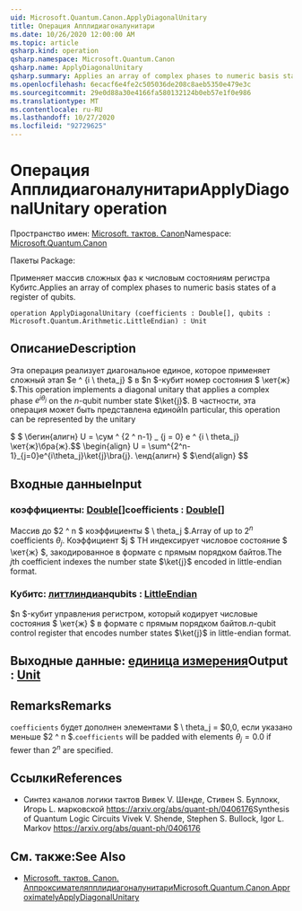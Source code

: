 ```yaml
---
uid: Microsoft.Quantum.Canon.ApplyDiagonalUnitary
title: Операция Апплидиагоналунитари
ms.date: 10/26/2020 12:00:00 AM
ms.topic: article
qsharp.kind: operation
qsharp.namespace: Microsoft.Quantum.Canon
qsharp.name: ApplyDiagonalUnitary
qsharp.summary: Applies an array of complex phases to numeric basis states of a register of qubits.
ms.openlocfilehash: 6ecacf6e4fe2c505036de208c8aeb5350e479e3c
ms.sourcegitcommit: 29e0d88a30e4166fa580132124b0eb57e1f0e986
ms.translationtype: MT
ms.contentlocale: ru-RU
ms.lasthandoff: 10/27/2020
ms.locfileid: "92729625"
---
```

# <a name="applydiagonalunitary-operation"></a><span data-ttu-id="f7dc6-102">Операция Апплидиагоналунитари</span><span class="sxs-lookup"><span data-stu-id="f7dc6-102">ApplyDiagonalUnitary operation</span></span>

<span data-ttu-id="f7dc6-103">Пространство имен: [Microsoft. тактов. Canon](xref:Microsoft.Quantum.Canon)</span><span class="sxs-lookup"><span data-stu-id="f7dc6-103">Namespace: [Microsoft.Quantum.Canon](xref:Microsoft.Quantum.Canon)</span></span>

<span data-ttu-id="f7dc6-104">Пакеты [](https://nuget.org/packages/)</span><span class="sxs-lookup"><span data-stu-id="f7dc6-104">Package: [](https://nuget.org/packages/)</span></span>


<span data-ttu-id="f7dc6-105">Применяет массив сложных фаз к числовым состояниям регистра Кубитс.</span><span class="sxs-lookup"><span data-stu-id="f7dc6-105">Applies an array of complex phases to numeric basis states of a register of qubits.</span></span>

```qsharp
operation ApplyDiagonalUnitary (coefficients : Double[], qubits : Microsoft.Quantum.Arithmetic.LittleEndian) : Unit
```


## <a name="description"></a><span data-ttu-id="f7dc6-106">Описание</span><span class="sxs-lookup"><span data-stu-id="f7dc6-106">Description</span></span>

<span data-ttu-id="f7dc6-107">Эта операция реализует диагональное единое, которое применяет сложный этап $e ^ {i \ theta_j} $ в $n $-кубит номер состояния $ \кет{ж} $.</span><span class="sxs-lookup"><span data-stu-id="f7dc6-107">This operation implements a diagonal unitary that applies a complex phase $e^{i \theta_j}$ on the $n$-qubit number state $\ket{j}$.</span></span>
<span data-ttu-id="f7dc6-108">В частности, эта операция может быть представлена единой</span><span class="sxs-lookup"><span data-stu-id="f7dc6-108">In particular, this operation can be represented by the unitary</span></span>

<span data-ttu-id="f7dc6-109">$ $ \бегин{алигн} U = \сум ^ {2 ^ n-1} _ {j = 0} e ^ {i \ theta_j} \кет{ж}\бра{ж}.</span><span class="sxs-lookup"><span data-stu-id="f7dc6-109">$$ \begin{align} U = \sum^{2^n-1}_{j=0}e^{i\theta_j}\ket{j}\bra{j}.</span></span>
<span data-ttu-id="f7dc6-110">\енд{алигн} $ $</span><span class="sxs-lookup"><span data-stu-id="f7dc6-110">\end{align} $$</span></span>

## <a name="input"></a><span data-ttu-id="f7dc6-111">Входные данные</span><span class="sxs-lookup"><span data-stu-id="f7dc6-111">Input</span></span>

### <a name="coefficients--double"></a><span data-ttu-id="f7dc6-112">коэффициенты: [Double](xref:microsoft.quantum.lang-ref.double)[]</span><span class="sxs-lookup"><span data-stu-id="f7dc6-112">coefficients : [Double](xref:microsoft.quantum.lang-ref.double)[]</span></span>

<span data-ttu-id="f7dc6-113">Массив до $2 ^ n $ коэффициенты $ \ theta_j $.</span><span class="sxs-lookup"><span data-stu-id="f7dc6-113">Array of up to $2^n$ coefficients $\theta_j$.</span></span> <span data-ttu-id="f7dc6-114">Коэффициент $j $ TH индексирует числовое состояние $ \кет{ж} $, закодированное в формате с прямым порядком байтов.</span><span class="sxs-lookup"><span data-stu-id="f7dc6-114">The $j$th coefficient indexes the number state $\ket{j}$ encoded in little-endian format.</span></span>


### <a name="qubits--littleendian"></a><span data-ttu-id="f7dc6-115">Кубитс: [литтлиндиан](xref:Microsoft.Quantum.Arithmetic.LittleEndian)</span><span class="sxs-lookup"><span data-stu-id="f7dc6-115">qubits : [LittleEndian](xref:Microsoft.Quantum.Arithmetic.LittleEndian)</span></span>

<span data-ttu-id="f7dc6-116">$n $-кубит управления регистром, который кодирует числовые состояния $ \кет{ж} $ в формате с прямым порядком байтов.</span><span class="sxs-lookup"><span data-stu-id="f7dc6-116">$n$-qubit control register that encodes number states $\ket{j}$ in little-endian format.</span></span>



## <a name="output--unit"></a><span data-ttu-id="f7dc6-117">Выходные данные: [единица измерения](xref:microsoft.quantum.lang-ref.unit)</span><span class="sxs-lookup"><span data-stu-id="f7dc6-117">Output : [Unit](xref:microsoft.quantum.lang-ref.unit)</span></span>



## <a name="remarks"></a><span data-ttu-id="f7dc6-118">Remarks</span><span class="sxs-lookup"><span data-stu-id="f7dc6-118">Remarks</span></span>

<span data-ttu-id="f7dc6-119">`coefficients` будет дополнен элементами $ \ theta_j = $0,0, если указано меньше $2 ^ n $.</span><span class="sxs-lookup"><span data-stu-id="f7dc6-119">`coefficients` will be padded with elements $\theta_j = 0.0$ if fewer than $2^n$ are specified.</span></span>

## <a name="references"></a><span data-ttu-id="f7dc6-120">Ссылки</span><span class="sxs-lookup"><span data-stu-id="f7dc6-120">References</span></span>

- <span data-ttu-id="f7dc6-121">Синтез каналов логики тактов Вивек V. Шенде, Стивен S. Буллокк, Игорь L. марковской https://arxiv.org/abs/quant-ph/0406176</span><span class="sxs-lookup"><span data-stu-id="f7dc6-121">Synthesis of Quantum Logic Circuits Vivek V. Shende, Stephen S. Bullock, Igor L. Markov https://arxiv.org/abs/quant-ph/0406176</span></span>

## <a name="see-also"></a><span data-ttu-id="f7dc6-122">См. также:</span><span class="sxs-lookup"><span data-stu-id="f7dc6-122">See Also</span></span>

- [<span data-ttu-id="f7dc6-123">Microsoft. тактов. Canon. Аппроксимателяпплидиагоналунитари</span><span class="sxs-lookup"><span data-stu-id="f7dc6-123">Microsoft.Quantum.Canon.ApproximatelyApplyDiagonalUnitary</span></span>](xref:Microsoft.Quantum.Canon.ApproximatelyApplyDiagonalUnitary)